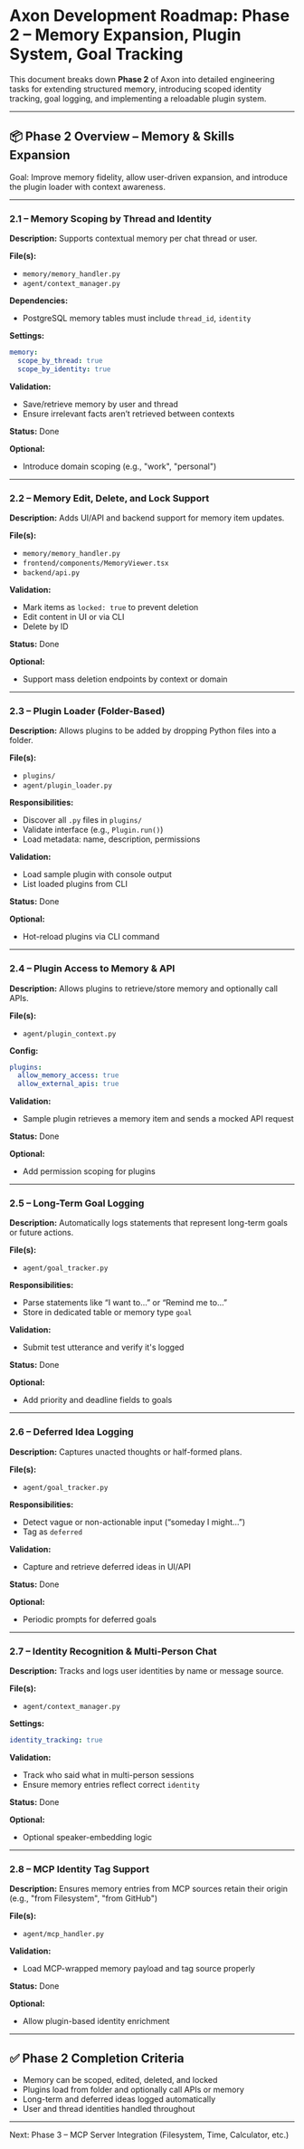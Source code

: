 # Axon Development Roadmap: Phase 2 – Memory Expansion, Plugin System, Goal Tracking

This document breaks down **Phase 2** of Axon into detailed engineering tasks for extending structured memory, introducing scoped identity tracking, goal logging, and implementing a reloadable plugin system.

---

## 📦 Phase 2 Overview – Memory & Skills Expansion

Goal: Improve memory fidelity, allow user-driven expansion, and introduce the plugin loader with context awareness.

---

### 2.1 – Memory Scoping by Thread and Identity

**Description:** Supports contextual memory per chat thread or user.

**File(s):**

- `memory/memory_handler.py`
- `agent/context_manager.py`

**Dependencies:**

- PostgreSQL memory tables must include `thread_id`, `identity`

**Settings:**

```yaml
memory:
  scope_by_thread: true
  scope_by_identity: true
```

**Validation:**

- Save/retrieve memory by user and thread
- Ensure irrelevant facts aren’t retrieved between contexts

**Status:** Done

**Optional:**

- Introduce domain scoping (e.g., "work", "personal")

---

### 2.2 – Memory Edit, Delete, and Lock Support

**Description:** Adds UI/API and backend support for memory item updates.

**File(s):**

- `memory/memory_handler.py`
- `frontend/components/MemoryViewer.tsx`
- `backend/api.py`

**Validation:**

- Mark items as `locked: true` to prevent deletion
- Edit content in UI or via CLI
- Delete by ID

**Status:** Done

**Optional:**

- Support mass deletion endpoints by context or domain

---

### 2.3 – Plugin Loader (Folder-Based)

**Description:** Allows plugins to be added by dropping Python files into a folder.

**File(s):**

- `plugins/`
- `agent/plugin_loader.py`

**Responsibilities:**

- Discover all `.py` files in `plugins/`
- Validate interface (e.g., `Plugin.run()`)
- Load metadata: name, description, permissions

**Validation:**

- Load sample plugin with console output
- List loaded plugins from CLI

**Status:** Done

**Optional:**

- Hot-reload plugins via CLI command

---

### 2.4 – Plugin Access to Memory & API

**Description:** Allows plugins to retrieve/store memory and optionally call APIs.

**File(s):**

- `agent/plugin_context.py`

**Config:**

```yaml
plugins:
  allow_memory_access: true
  allow_external_apis: true
```

**Validation:**

- Sample plugin retrieves a memory item and sends a mocked API request

**Status:** Done

**Optional:**

- Add permission scoping for plugins

---

### 2.5 – Long-Term Goal Logging

**Description:** Automatically logs statements that represent long-term goals or future actions.

**File(s):**

- `agent/goal_tracker.py`

**Responsibilities:**

- Parse statements like “I want to…” or “Remind me to…”
- Store in dedicated table or memory type `goal`

**Validation:**

- Submit test utterance and verify it's logged

**Status:** Done

**Optional:**

- Add priority and deadline fields to goals

---

### 2.6 – Deferred Idea Logging

**Description:** Captures unacted thoughts or half-formed plans.

**File(s):**

- `agent/goal_tracker.py`

**Responsibilities:**

- Detect vague or non-actionable input (“someday I might…”)
- Tag as `deferred`

**Validation:**

- Capture and retrieve deferred ideas in UI/API

**Status:** Done

**Optional:**

- Periodic prompts for deferred goals

---

### 2.7 – Identity Recognition & Multi-Person Chat

**Description:** Tracks and logs user identities by name or message source.

**File(s):**

- `agent/context_manager.py`

**Settings:**

```yaml
identity_tracking: true
```

**Validation:**

- Track who said what in multi-person sessions
- Ensure memory entries reflect correct `identity`

**Status:** Done

**Optional:**

- Optional speaker-embedding logic

---

### 2.8 – MCP Identity Tag Support

**Description:** Ensures memory entries from MCP sources retain their origin (e.g., "from Filesystem", "from GitHub")

**File(s):**

- `agent/mcp_handler.py`

**Validation:**

- Load MCP-wrapped memory payload and tag source properly

**Status:** Done

**Optional:**

- Allow plugin-based identity enrichment

---

## ✅ Phase 2 Completion Criteria

- Memory can be scoped, edited, deleted, and locked
- Plugins load from folder and optionally call APIs or memory
- Long-term and deferred ideas logged automatically
- User and thread identities handled throughout

---

Next: Phase 3 – MCP Server Integration (Filesystem, Time, Calculator, etc.)

